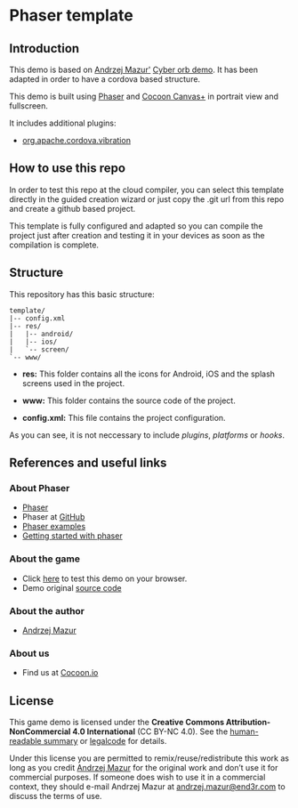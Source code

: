Phaser template
==================

## Introduction

This demo is based on [Andrzej Mazur'](http://end3r.com/) [Cyber orb demo](https://github.com/EnclaveGames/Cyber-Orb). It has been adapted in order to have a cordova based structure. 

This demo is built using [Phaser](https://phaser.io/) and [Cocoon Canvas+](https://cocoon.io/doc/canvas_plus) in portrait view and fullscreen. 

It includes additional plugins: 

* [org.apache.cordova.vibration](https://github.com/apache/cordova-plugin-vibration)

## How to use this repo

In order to test this repo at the cloud compiler, you can select this template directly in the guided creation wizard or just copy the .git url from this repo and create a github based project. 

This template is fully configured and adapted so you can compile the project just after creation and testing it in your devices as soon as the compilation is complete. 

## Structure

This repository has this basic structure: 
`````````````````
template/
|-- config.xml
|-- res/
|	|-- android/
|	|-- ios/
| 	`-- screen/
`-- www/
``````````````````
* **res:** This folder contains all the icons for Android, iOS and the splash screens used in the project.

* **www:** This folder contains the source code of the project. 

* **config.xml:** This file contains the project configuration.

As you can see, it is not neccessary to include *plugins*, *platforms* or *hooks*. 

## References and useful links

### About Phaser 

* [Phaser](https://phaser.io)
* Phaser at [GitHub](https://github.com/photonstorm/phaser)
* [Phaser examples](https://phaser.io/examples)
* [Getting started with phaser](https://phaser.io/tutorials/getting-started)

### About the game 

* Click [here](orb.enclavegames.com) to test this demo on your browser.
* Demo original [source code](https://github.com/EnclaveGames/Cyber-Orb)

### About the author

* [Andrzej Mazur](http://end3r.com/)

### About us

* Find us at [Cocoon.io](https://cocoon.io/)

## License

This game demo is licensed under the **Creative Commons Attribution-NonCommercial 4.0 International** (CC BY-NC 4.0). See the [human-readable summary](http://creativecommons.org/licenses/by-nc/4.0/) or [legalcode](http://creativecommons.org/licenses/by-nc/4.0/legalcode) for details.

Under this license you are permitted to remix/reuse/redistribute this work as long as you credit [Andrzej Mazur](http://end3r.com/) for the original work and don’t use it for commercial purposes. If someone does wish to use it in a commercial context, they should e-mail Andrzej Mazur at andrzej.mazur@end3r.com to discuss the terms of use.